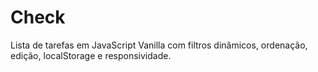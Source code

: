 # Check
Lista de tarefas em JavaScript Vanilla com filtros dinâmicos, ordenação, edição, localStorage e responsividade.
